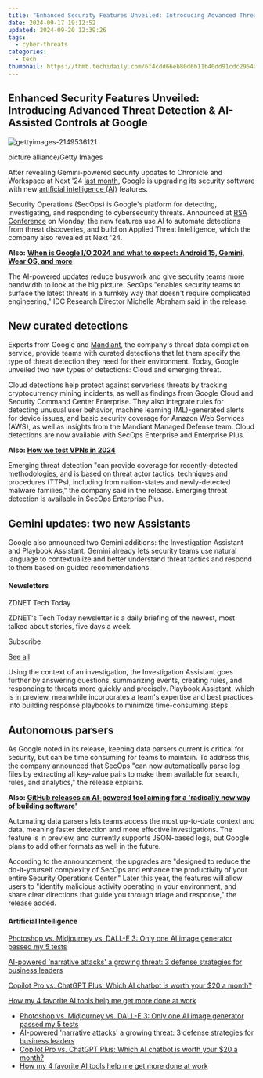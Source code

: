 ```yaml
---
title: "Enhanced Security Features Unveiled: Introducing Advanced Threat Detection & AI-Assisted Controls at Google"
date: 2024-09-17 19:12:52
updated: 2024-09-20 12:39:26
tags:
  - cyber-threats
categories:
  - tech
thumbnail: https://thmb.techidaily.com/6f4cdd66eb80d6b11b40dd91cdc2954ad9c9332b667ceffd517edd2d97f1e6e4.png
---
```


## Enhanced Security Features Unveiled: Introducing Advanced Threat Detection & AI-Assisted Controls at Google

![gettyimages-2149536121](https://www.zdnet.com/a/img/resize/de5cc19f9fcc266accc9b9c212348c50614cffec/2024/05/05/2bc81d54-fee7-4d45-926f-58090df7e959/gettyimages-2149536121.jpg?auto=webp&precrop=1024,575,x0,y0&width=1280)

picture alliance/Getty Images

After revealing Gemini-powered security updates to Chronicle and Workspace at Next '24 [last month](https://www.zdnet.com/article/google-unveils-new-gemini-powered-security-updates-to-chronicle-and-workspace/), Google is upgrading its security software with new [artificial intelligence (AI)](https://www.zdnet.com/article/what-is-ai-heres-everything-you-need-to-know-about-artificial-intelligence/) features.

Security Operations (SecOps) is Google's platform for detecting, investigating, and responding to cybersecurity threats. Announced at [RSA Conference](https://www.rsaconference.com/) on Monday, the new features use AI to automate detections from threat discoveries, and build on Applied Threat Intelligence, which the company also revealed at Next '24\. 

**Also:** [**When is Google I/O 2024 and what to expect: Android 15, Gemini, Wear OS, and more**](https://www.zdnet.com/article/when-is-google-io-2024-and-what-to-expect-android-15-gemini-ai-wearos-more/)

The AI-powered updates reduce busywork and give security teams more bandwidth to look at the big picture. SecOps "enables security teams to surface the latest threats in a turnkey way that doesn't require complicated engineering," IDC Research Director Michelle Abraham said in the release.

## New curated detections 

Experts from Google and [Mandiant](https://www.zdnet.com/article/google-is-buying-cybersecurity-company-mandiant-for-5-4-billion/), the company's threat data compilation service, provide teams with curated detections that let them specify the type of threat detection they need for their environment. Today, Google unveiled two new types of detections: Cloud and emerging threat.

Cloud detections help protect against serverless threats by tracking cryptocurrency mining incidents, as well as findings from Google Cloud and Security Command Center Enterprise. They also integrate rules for detecting unusual user behavior, machine learning (ML)-generated alerts for device issues, and basic security coverage for Amazon Web Services (AWS), as well as insights from the Mandiant Managed Defense team. Cloud detections are now available with SecOps Enterprise and Enterprise Plus.

**Also: [How we test VPNs in 2024](https://www.zdnet.com/article/how-we-test-and-review-vpns/)**

Emerging threat detection "can provide coverage for recently-detected methodologies, and is based on threat actor tactics, techniques and procedures (TTPs), including from nation-states and newly-detected malware families," the company said in the release. Emerging threat detection is available in SecOps Enterprise Plus.

## Gemini updates: two new Assistants 

Google also announced two Gemini additions: the Investigation Assistant and Playbook Assistant. Gemini already lets security teams use natural language to contextualize and better understand threat tactics and respond to them based on guided recommendations. 

#### Newsletters

ZDNET Tech Today

ZDNET's Tech Today newsletter is a daily briefing of the newest, most talked about stories, five days a week.

 Subscribe

[See all](https://www.zdnet.com/newsletters/)

Using the context of an investigation, the Investigation Assistant goes further by answering questions, summarizing events, creating rules, and responding to threats more quickly and precisely. Playbook Assistant, which is in preview, meanwhile incorporates a team's expertise and best practices into building response playbooks to minimize time-consuming steps.

## Autonomous parsers

As Google noted in its release, keeping data parsers current is critical for security, but can be time consuming for teams to maintain. To address this, the company announced that SecOps "can now automatically parse log files by extracting all key-value pairs to make them available for search, rules, and analytics," the release explains.

**Also: [GitHub releases an AI-powered tool aiming for a 'radically new way of building software'](https://www.zdnet.com/article/github-releases-an-ai-powered-tool-that-is-a-radically-new-way-of-building-software/)**

Automating data parsers lets teams access the most up-to-date context and data, meaning faster detection and more effective investigations. The feature is in preview, and currently supports JSON-based logs, but Google plans to add other formats as well in the future.

According to the announcement, the upgrades are "designed to reduce the do-it-yourself complexity of SecOps and enhance the productivity of your entire Security Operations Center." Later this year, the features will allow users to "identify malicious activity operating in your environment, and share clear directions that guide you through triage and response," the release added.

#### Artificial Intelligence

[Photoshop vs. Midjourney vs. DALL-E 3: Only one AI image generator passed my 5 tests](https://www.zdnet.com/article/is-photoshops-new-text-to-image-as-good-as-midjourney-and-dall-e-we-test-it-and-see/ "Photoshop vs. Midjourney vs. DALL-E 3: Only one AI image generator passed my 5 tests")

[AI-powered 'narrative attacks' a growing threat: 3 defense strategies for business leaders](https://www.zdnet.com/article/ai-powered-narrative-attacks-a-growing-threat-3-defense-strategies-for-business-leaders/ "AI-powered 'narrative attacks' a growing threat: 3 defense strategies for business leaders")

[Copilot Pro vs. ChatGPT Plus: Which AI chatbot is worth your $20 a month?](https://www.zdnet.com/article/copilot-pro-vs-chatgpt-plus-which-is-ai-chatbot-is-worth-your-20-a-month/ "Copilot Pro vs. ChatGPT Plus: Which AI chatbot is worth your $20 a month?")

[How my 4 favorite AI tools help me get more done at work](https://www.zdnet.com/article/how-my-4-favorite-ai-tools-help-me-get-more-done-at-work/ "How my 4 favorite AI tools help me get more done at work")

* [Photoshop vs. Midjourney vs. DALL-E 3: Only one AI image generator passed my 5 tests](https://www.zdnet.com/article/is-photoshops-new-text-to-image-as-good-as-midjourney-and-dall-e-we-test-it-and-see/ "Photoshop vs. Midjourney vs. DALL-E 3: Only one AI image generator passed my 5 tests")
* [AI-powered 'narrative attacks' a growing threat: 3 defense strategies for business leaders](https://www.zdnet.com/article/ai-powered-narrative-attacks-a-growing-threat-3-defense-strategies-for-business-leaders/ "AI-powered 'narrative attacks' a growing threat: 3 defense strategies for business leaders")
* [Copilot Pro vs. ChatGPT Plus: Which AI chatbot is worth your $20 a month?](https://www.zdnet.com/article/copilot-pro-vs-chatgpt-plus-which-is-ai-chatbot-is-worth-your-20-a-month/ "Copilot Pro vs. ChatGPT Plus: Which AI chatbot is worth your $20 a month?")
* [How my 4 favorite AI tools help me get more done at work](https://www.zdnet.com/article/how-my-4-favorite-ai-tools-help-me-get-more-done-at-work/ "How my 4 favorite AI tools help me get more done at work")

<ins class="adsbygoogle"
     style="display:block"
     data-ad-format="autorelaxed"
     data-ad-client="ca-pub-7571918770474297"
     data-ad-slot="1223367746"></ins>



<ins class="adsbygoogle"
     style="display:block"
     data-ad-client="ca-pub-7571918770474297"
     data-ad-slot="8358498916"
     data-ad-format="auto"
     data-full-width-responsive="true"></ins>
